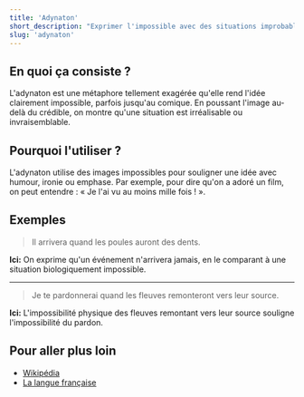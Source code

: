```yaml
---
title: 'Adynaton'
short_description: "Exprimer l'impossible avec des situations improbables."
slug: 'adynaton'
---
```


## En quoi ça consiste ?

L'adynaton est une métaphore tellement exagérée qu'elle rend l'idée clairement impossible, parfois jusqu'au comique. En poussant l'image au-delà du crédible, on montre qu'une situation est irréalisable ou invraisemblable.

## Pourquoi l'utiliser ?

L'adynaton utilise des images impossibles pour souligner une idée avec humour, ironie ou emphase. Par exemple, pour dire qu'on a adoré un film, on peut entendre : « Je l'ai vu au moins mille fois ! ».

## Exemples

> Il arrivera quand les poules auront des dents.

**Ici:** On exprime qu'un événement n'arrivera jamais, en le comparant à une situation biologiquement impossible.

---

> Je te pardonnerai quand les fleuves remonteront vers leur source.

**Ici:** L'impossibilité physique des fleuves remontant vers leur source souligne l'impossibilité du pardon.

## Pour aller plus loin

- [Wikipédia](https://fr.wikipedia.org/wiki/Adynaton)
- [La langue française](https://www.lalanguefrancaise.com/linguistique/adynaton-figure-de-style)
